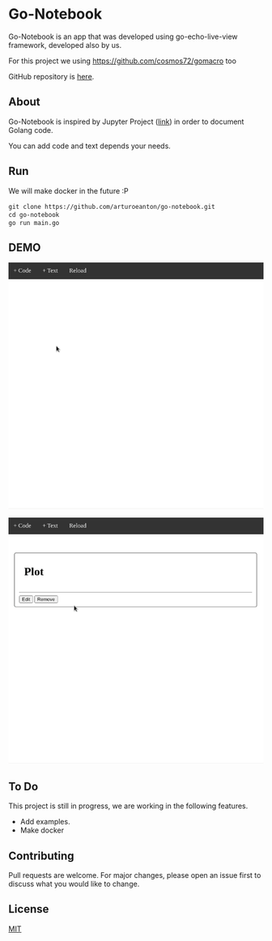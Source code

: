 
# Go-Notebook

Go-Notebook is an app that was developed using go-echo-live-view framework, developed also by us. 

For this project we using https://github.com/cosmos72/gomacro too

GitHub repository is [here](https://github.com/arturoeanton/go-echo-live-view).

## About

Go-Notebook is inspired by Jupyter Project ([link](https://github.com/jupyter/notebook)) in order to document Golang code. 

You can add code and text depends your needs. 

## Run

We will make docker in the future :P

```
git clone https://github.com/arturoeanton/go-notebook.git
cd go-notebook
go run main.go
```

## DEMO

![alt text](https://raw.githubusercontent.com/arturoeanton/go-notebook/main/gonote1.gif)

![alt text](https://raw.githubusercontent.com/arturoeanton/go-notebook/main/gonote2.gif)


## To Do

This project is still in progress, we are working in the following features.
 * Add examples. 
 * Make docker

## Contributing
Pull requests are welcome. For major changes, please open an issue first to discuss what you would like to change.

## License
[MIT](https://choosealicense.com/licenses/mit/)
